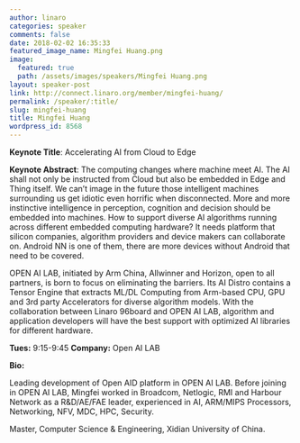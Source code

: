 ```yaml
---
author: linaro
categories: speaker
comments: false
date: 2018-02-02 16:35:33
featured_image_name: Mingfei Huang.png
image:
  featured: true
  path: /assets/images/speakers/Mingfei Huang.png
layout: speaker-post
link: http://connect.linaro.org/member/mingfei-huang/
permalink: /speaker/:title/
slug: mingfei-huang
title: Mingfei Huang
wordpress_id: 8568
---
```


**Keynote Title**: Accelerating AI from Cloud to Edge

**Keynote Abstract**: The computing changes where machine meet AI. The AI shall not only be instructed from Cloud but also be embedded in Edge and Thing itself. We can’t image in the future those intelligent machines surrounding us get idiotic even horrific when disconnected. More and more instinctive intelligence in perception, cognition and decision should be embedded into machines. How to support diverse AI algorithms running across different embedded computing hardware? It needs platform that silicon companies, algorithm providers and device makers can collaborate on. Android NN is one of them, there are more devices without Android that need to be covered.

OPEN AI LAB, initiated by Arm China, Allwinner and Horizon, open to all partners, is born to focus on eliminating the barriers. Its AI Distro contains a Tensor Engine that extracts ML/DL Computing from Arm-based CPU, GPU and 3rd party Accelerators for diverse algorithm models. With the collaboration between Linaro 96board and OPEN AI LAB, algorithm and application developers will have the best support with optimized AI libraries for different hardware.

**Tues:** 9:15-9:45
**Company:** Open AI LAB

**Bio:**

Leading development of Open AID platform in OPEN AI LAB.
Before joining in OPEN AI LAB, Mingfei worked in Broadcom, Netlogic, RMI and Harbour Network as a R&D/AE/FAE leader, experienced in AI, ARM/MIPS Processors, Networking, NFV, MDC, HPC, Security.

Master, Computer Science & Engineering, Xidian University of China.